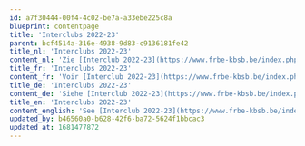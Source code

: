 ```yaml
---
id: a7f30444-00f4-4c02-be7a-a33ebe225c8a
blueprint: contentpage
title: 'Interclubs 2022-23'
parent: bcf4514a-316e-4938-9d83-c9136181fe42
title_nl: 'Interclubs 2022-23'
content_nl: 'Zie [Interclub 2022-23](https://www.frbe-kbsb.be/index.php/interclubs/2022-2023)'
title_fr: 'Interclubs 2022-23'
content_fr: 'Voir [Interclub 2022-23](https://www.frbe-kbsb.be/index.php/interclubs/2022-2023)'
title_de: 'Interclubs 2022-23'
content_de: 'Siehe [Interclub 2022-23](https://www.frbe-kbsb.be/index.php/interclubs/2022-2023)'
title_en: 'Interclubs 2022-23'
content_english: 'See [Interclub 2022-23](https://www.frbe-kbsb.be/index.php/interclubs/2022-2023)'
updated_by: b46560a0-b628-42f6-ba72-5624f1bbcac3
updated_at: 1681477872
---
```

